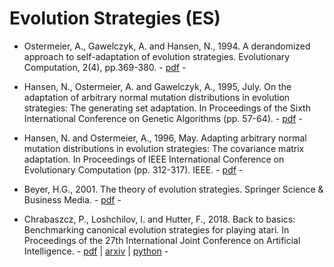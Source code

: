 # Evolution Strategies (ES)

* Ostermeier, A., Gawelczyk, A. and Hansen, N., 1994. A derandomized approach to self-adaptation of evolution strategies. Evolutionary Computation, 2(4), pp.369-380. - [pdf](https://www.mitpressjournals.org/doi/abs/10.1162/evco.1994.2.4.369) -

* Hansen, N., Ostermeier, A. and Gawelczyk, A., 1995, July. On the adaptation of arbitrary normal mutation distributions in evolution strategies: The generating set adaptation. In Proceedings of the Sixth International Conference on Genetic Algorithms (pp. 57-64). - [pdf](http://www.cmap.polytechnique.fr/~nikolaus.hansen/GSAES.pdf) -

* Hansen, N. and Ostermeier, A., 1996, May. Adapting arbitrary normal mutation distributions in evolution strategies: The covariance matrix adaptation. In Proceedings of IEEE International Conference on Evolutionary Computation (pp. 312-317). IEEE. - [pdf](https://ieeexplore.ieee.org/abstract/document/542381) -

* Beyer, H.G., 2001. The theory of evolution strategies. Springer Science & Business Media. - [pdf](https://www.springer.com/gp/book/9783540672975) -

* Chrabaszcz, P., Loshchilov, I. and Hutter, F., 2018. Back to basics: Benchmarking canonical evolution strategies for playing atari. In Proceedings of the 27th International Joint Conference on Artificial Intelligence. - [pdf](https://www.ijcai.org/proceedings/2018/0197.pdf) | [arxiv](https://arxiv.org/pdf/1802.08842.pdf) | [python](https://github.com/PatrykChrabaszcz/Canonical_ES_Atari) -
